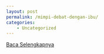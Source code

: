 ```yaml
---
layout: post
permalink: /mimpi-debat-dengan-ibu/
categories:
    - Uncategorized
---
```


[Baca Selengkapnya](/03)